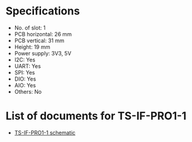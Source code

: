 # Specifications
- No. of slot: 1
- PCB horizontal: 26 mm
- PCB vertical: 31 mm
- Height: 19 mm
- Power supply: 3V3, 5V
- I2C: Yes
- UART: Yes
- SPI: Yes
- DIO: Yes
- AIO: Yes
- Others: No

# List of documents for TS-IF-PRO1-1
- [TS-IF-PRO1-1 schematic](TS-IF-PRO1-1_SCH.pdf)
